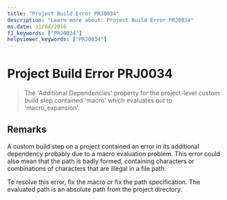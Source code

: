 ```yaml
---
title: "Project Build Error PRJ0034"
description: "Learn more about: Project Build Error PRJ0034"
ms.date: 11/04/2016
f1_keywords: ["PRJ0034"]
helpviewer_keywords: ["PRJ0034"]
---
```

# Project Build Error PRJ0034

> The 'Additional Dependencies' property for the project-level custom build step contained 'macro' which evaluates out to 'macro_expansion'.

## Remarks

A custom build step on a project contained an error in its additional dependency probably due to a macro evaluation problem. This error could also mean that the path is badly formed, containing characters or combinations of characters that are illegal in a file path.

To resolve this error, fix the macro or fix the path specification. The evaluated path is an absolute path from the project directory.

